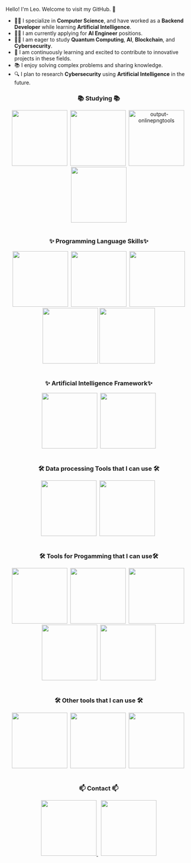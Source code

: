 
<!--타이틀 부분-->
Hello! I'm Leo. Welcome to visit my GitHub. 🚀

- 👨‍💻 I specialize in **Computer Science**, and have worked as a **Backend Developer** while learning **Artificial Intelligence**.
- 👨‍💻 I am currently applying for **AI Engineer** positions.
- 👨‍💻 I am eager to study **Quantum Computing**, **AI**, **Blockchain**, and **Cybersecurity**.
- 🌱 I am continuously learning and excited to contribute to innovative projects in these fields.
- 📚 I enjoy solving complex problems and sharing knowledge.
- 🔍 I plan to research **Cybersecurity** using **Artificial Intelligence** in the future.


<!--내용 부분-->
<h3 align="center">📚 Studying  📚</h3>
<div align="center">
  <img src="https://cdn.vectorstock.com/i/500p/33/66/artificial-intelligence-icon-sign-logo-vector-49693366.jpg" width=150 height=150/>&nbsp
  <img src="https://www.onlinelogomaker.com/blog/wp-content/uploads/2017/11/cybersecurity-logo.jpeg" width=150 height=150/>&nbsp
  <img src="https://i.ibb.co/k97GC0h/output-onlinepngtools.png" alt="output-onlinepngtools" border="0" width=150 height=150 />&nbsp
  <img src="https://img.freepik.com/premium-vector/blockchain-line-icon-logo-concept-dark-background_516670-196.jpg" width=150 height=150 />
</div>

<br>
<h3 align="center">✨ Programming Language Skills✨</h3>
<div align="center">
  <img src="https://encrypted-tbn0.gstatic.com/images?q=tbn:ANd9GcQjFxLTtL-3bwkqRcHTbWfXYGG8yPHIDn_9vg&s" width=150 height=150/>&nbsp
  <img src="https://encrypted-tbn0.gstatic.com/images?q=tbn:ANd9GcR3S9FqOWEjqGZPQ98L55jzxu9OXbJqwXx_Gw&s" width=150 height=150 />&nbsp
  <img src="https://upload.wikimedia.org/wikipedia/commons/thumb/1/18/ISO_C%2B%2B_Logo.svg/1200px-ISO_C%2B%2B_Logo.svg.png" width=150 height=150 />
  <img src="https://upload.wikimedia.org/wikipedia/commons/thumb/b/bd/Logo_C_sharp.svg/910px-Logo_C_sharp.svg.png" width=150 height=150 />
  <img src="https://img.shields.io/badge/Bash-4EAA25?style=flat&logo=GNU-Bash&logoColor=black" width="150" height="150"/>
</div>

<br>

<h3 align="center">✨ Artificial Intelligence Framework✨</h3>
<div align="center">
  <img src="https://encrypted-tbn0.gstatic.com/images?q=tbn:ANd9GcQtAniCw22R1oYThcRHwkGHIsQdbkdByEN6Tw&s" width=150 height=150 />&nbsp
  <img src="https://encrypted-tbn0.gstatic.com/images?q=tbn:ANd9GcT71z4_zMEFmIV3McYOG8GXQNYRYf8eShRxug&s" width=150 height=150 />
</div>

<br>

<h3 align="center">🛠 Data processing Tools that I can use 🛠</h3>
<div align="center">
  <img src="https://img.shields.io/badge/pandas-150458.svg?style=for-the-badge&logo=pandas&logoColor=white" width=150 height=150/>&nbsp
  <img src="https://img.shields.io/badge/numpy-4d77cf.svg?style=for-the-badge&logo=numpy&logoColor=white" width=150 height=150/>&nbsp
</div>


<br>
<h3 align="center">🛠 Tools for Progamming that I can use🛠</h3>
<div align="center">
  <img src="https://upload.wikimedia.org/wikipedia/commons/thumb/1/1d/PyCharm_Icon.svg/1024px-PyCharm_Icon.svg.png" width=150 height=150/>&nbsp
  <img src="https://logowik.com/content/uploads/images/microsoft-visual-studio2707.jpg" width=150 height=150 />&nbsp
  <img src="https://encrypted-tbn0.gstatic.com/images?q=tbn:ANd9GcThOU4hIRB20Oy0barVYD6x4N8hQa5QOW7Www&s" width=150 height=150/>&nbsp
  <img src="https://img.shields.io/badge/jupyter-2C2C32.svg?style=for-the-badge&logo=jupyter&logoColor=F37726" width=150 height=150/>&nbsp
  <img src="https://img.shields.io/badge/Colab-2C2C32.svg?style=for-the-badge&logo=googlecolab&logoColor=F9AB00" width=150 height=150/>
</div>

<br>

<h3 align="center">🛠 Other tools that I can use 🛠</h3>
<div align="center">
  <img src="https://img.shields.io/badge/git-F05033.svg?style=for-the-badge&logo=git&logoColor=white" width=150 height=150/>&nbsp
  <img src="https://img.shields.io/badge/github-181717.svg?style=for-the-badge&logo=github&logoColor=white" width=150 height=150/>&nbsp
  <img src="https://img.shields.io/badge/Notion-F3F3F3.svg?style=for-the-badge&logo=notion&logoColor=black" width=150 height=150/>&nbsp
</div>

<br>


<h3 align="center">📫 Contact 📫</h3>
<div align="center">
  <a href="https://imperialtechnic.notion.site/Kaiserliche-Hofburg-865c7d277acc4ac5bed9e187575d3c02?pvs=74">
    <img src="https://img.shields.io/badge/Notion-F3F3F3.svg?style=for-the-badge&logo=notion&logoColor=black" width=150 height=150/>
  </a>&nbsp
  <a href="https://www.linkedin.com/in/seminleekorea">
    <img src="http://img.shields.io/badge/-LinkedIn-0072b1?style=flat&logo=linkedin" width=150 height=150/>
  </a>
</div>
